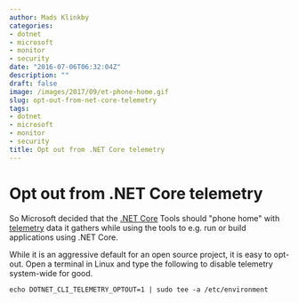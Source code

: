 ```yaml
---
author: Mads Klinkby
categories:
- dotnet
- microsoft
- monitor
- security
date: "2016-07-06T06:32:04Z"
description: ""
draft: false
image: /images/2017/09/et-phone-home.gif
slug: opt-out-from-net-core-telemetry
tags:
- dotnet
- microsoft
- monitor
- security
title: Opt out from .NET Core telemetry
---
```


# Opt out from .NET Core telemetry

So Microsoft decided that the [.NET Core](https://github.com/dotnet/core) Tools should "phone home" with [telemetry](https://docs.microsoft.com/en-us/dotnet/articles/core/tools/telemetry) data it gathers while using the tools to e.g. run or build applications using .NET Core. 
   
While it is an aggressive default for an open source project, it is easy to opt-out. Open a terminal in Linux and type the following to disable telemetry system-wide for good. 

`echo DOTNET_CLI_TELEMETRY_OPTOUT=1 | sudo tee -a /etc/environment`

